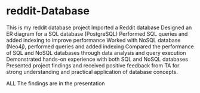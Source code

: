 # reddit-Database
This is my reddit database project
Imported a Reddit database
Designed an ER diagram for a SQL database (PostgreSQL)
Performed SQL queries and added indexing to improve performance
Worked with NoSQL database (Neo4j), performed queries and added indexing
Compared the performance of SQL and NoSQL databases through data analysis and query execution
Demonstrated hands-on experience with both SQL and NoSQL databases
Presented project findings and received positive feedback from TA for strong understanding and practical application of database concepts.

ALL The findings are in the presentation

